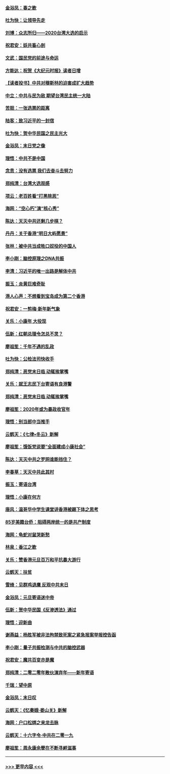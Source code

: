 #### [金浴凤：春之歌](../pages/nsc993/n11797687.md?t=01170633) 
#### [吐为快：让领导先走](../pages/nsc993/n11797512.md?t=01170633) 
#### [刘博：众志所归——2020台湾大选的启示](../pages/nsc993/n11796878.md?t=01170633) 
#### [祝君安：妖共畜心剖](../pages/nsc993/n11794273.md?t=01170633) 
#### [文武：国民党的前途与命运](../pages/nsc993/n11794198.md?t=01170633) 
#### [方能达：祝贺《大纪元时报》读者日增](../pages/nsc993/n11793807.md?t=01170633) 
#### [【读者投书】中共对穆斯林的迫害成扩大趋势](../pages/nsc993/n11791371.md?t=01170633) 
#### [中立：中共与民为敌 期望台湾民主统一大陆](../pages/nsc993/n11790392.md?t=01170633) 
#### [苦胆：一张选票的距离](../pages/nsc993/n11788914.md?t=01170633) 
#### [陆客：致习近平的一封信](../pages/nsc993/n11788867.md?t=01170633) 
#### [吐为快：贺中华民国之民主光大](../pages/nsc993/n11788618.md?t=01170633) 
#### [金浴凤：末日党之像](../pages/nsc993/n11787475.md?t=01170633) 
#### [理悟：中共不是中国](../pages/nsc993/n11787463.md?t=01170633) 
#### [念贲：没有选票  我们去奋斗去努力](../pages/nsc993/n11787398.md?t=01170633) 
#### [郑纯清：台湾大选观感](../pages/nsc993/n11786210.md?t=01170633) 
#### [项云：老百姓看“打黑除恶”](../pages/nsc993/n11785398.md?t=01170633) 
#### [海网：“空心朽”演“核心秀”](../pages/nsc993/n11783874.md?t=01170633) 
#### [陈达：天灭中共还剩几步棋？](../pages/nsc993/n11783719.md?t=01170633) 
#### [丹丹：关于香港“明日大屿愿景”](../pages/nsc993/n11783273.md?t=01170633) 
#### [张林：被中共当成牲口奴役的中国人](../pages/nsc993/n11782397.md?t=01170633) 
#### [李小刚：脑控原理之DNA共振](../pages/nsc993/n11780962.md?t=01170633) 
#### [李清：习近平的唯一出路是解体中共](../pages/nsc993/n11780866.md?t=01170633) 
#### [振玉：炎黄巨难奇耻](../pages/nsc993/n11779632.md?t=01170633) 
#### [港人心声：不想看到宝岛成为第二个香港](../pages/nsc993/n11778817.md?t=01170633) 
#### [祝君安：一剪梅‧新年新气象](../pages/nsc993/n11776340.md?t=01170633) 
#### [关乐：小康年 大役现](../pages/nsc993/n11774213.md?t=01170633) 
#### [伍新：红朝总理令怎总不灵？](../pages/nsc993/n11770813.md?t=01170633) 
#### [廖祖笙：千年不遇的乱政](../pages/nsc993/n11770373.md?t=01170633) 
#### [吐为快：公检法司快收手](../pages/nsc993/n11770359.md?t=01170633) 
#### [郑纯清：恶党末日临 动辄挨掌嘴](../pages/nsc993/n11769912.md?t=01170633) 
#### [关乐：就王志民下台寄语有良港警](../pages/nsc993/n11769903.md?t=01170633) 
#### [郑纯清：恶党末日临 动辄挨掌嘴](../pages/nsc993/n11769356.md?t=01170633) 
#### [廖祖笙：2020年或为暴政收官年](../pages/nsc993/n11768216.md?t=01170633) 
#### [理悟：别当郎中当推手](../pages/nsc993/n11768243.md?t=01170633) 
#### [云鹤天：《七律▪冬云》新解](../pages/nsc993/n11768204.md?t=01170633) 
#### [廖祖笙：饿饭党说要“全面建成小康社会”](../pages/nsc993/n11767482.md?t=01170633) 
#### [陈达：天灭中共之罗网谁能挡住？](../pages/nsc993/n11767465.md?t=01170633) 
#### [李春草：天灭中共此其时](../pages/nsc993/n11767452.md?t=01170633) 
#### [振玉：寄语台湾](../pages/nsc993/n11767432.md?t=01170633) 
#### [理悟：小康在何方](../pages/nsc993/n11767394.md?t=01170633) 
#### [唐风：温哥华中学生课堂讲香港被踢下体之思考](../pages/nsc993/n11766848.md?t=01170633) 
#### [85岁美籍台侨：阻碍两岸统一的是共产制度](../pages/nsc993/n11765043.md?t=01170633) 
#### [海网：龟蛇对鼠哭新愁](../pages/nsc993/n11764895.md?t=01170633) 
#### [林泉：香江之歌](../pages/nsc993/n11764415.md?t=01170633) 
#### [关乐：赞香港元旦百万和平抗暴大游行](../pages/nsc993/n11764382.md?t=01170633) 
#### [云鹤天：扶贫](../pages/nsc993/n11764245.md?t=01170633) 
#### [雪绮：见群鸡退鹰  反观中共末日](../pages/nsc993/n11762112.md?t=01170633) 
#### [金浴凤：元旦寄语迷中帝](../pages/nsc993/n11761788.md?t=01170633) 
#### [伍新：贺中华民国《反渗透法》通过](../pages/nsc993/n11761994.md?t=01170633) 
#### [理悟：迎新曲](../pages/nsc993/n11761152.md?t=01170633) 
#### [谢燕益：杨胜军被非法拘禁致死案之紧急报案举报控告函](../pages/nsc993/n11756134.md?t=01170633) 
#### [李小刚：量子共振检测与中共的脑控武器](../pages/nsc993/n11754518.md?t=01170633) 
#### [祝君安：魔共百变亦是魔](../pages/nsc993/n11754469.md?t=01170633) 
#### [郑纯清：二零二零年散伙演弃年——新年寄语](../pages/nsc993/n11754195.md?t=01170633) 
#### [千瑞：望中原](../pages/nsc993/n11754159.md?t=01170633) 
#### [金浴凤：末日叹](../pages/nsc993/n11752359.md?t=01170633) 
#### [云鹤天：《忆秦娥‧娄山关》新解](../pages/nsc993/n11752348.md?t=01170633) 
#### [海网：户口松绑之来龙去脉](../pages/nsc993/n11752328.md?t=01170633) 
#### [云鹤天：十六字令‧中共在二零一九](../pages/nsc993/n11752305.md?t=01170633) 
#### [廖祖笙：周永康余孽在不断寻衅滋事](../pages/nsc993/n11751013.md?t=01170633) 

----
#### [ >>> 更早内容 <<< ](../indexes/nsc993-earlier.md)
